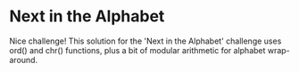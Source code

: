 # Next in the Alphabet

Nice challenge! This solution for the 'Next in the Alphabet' challenge uses ord() and chr() functions, plus a bit of modular arithmetic for alphabet wrap-around.